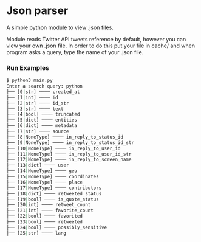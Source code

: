# Json parser

A simple python module to view .json files.

Module reads Twitter API tweets reference by default, however you can view your own .json file. In order to
do this put your file in cache/ and when program asks a query, type the name of your .json file.

### Run Examples

```sh
$ python3 main.py
Enter a search query: python
├── [0|str] ──── created_at
├── [1|int] ──── id
├── [2|str] ──── id_str
├── [3|str] ──── text
├── [4|bool] ──── truncated
├── [5|dict] ──── entities
├── [6|dict] ──── metadata
├── [7|str] ──── source
├── [8|NoneType] ──── in_reply_to_status_id
├── [9|NoneType] ──── in_reply_to_status_id_str
├── [10|NoneType] ──── in_reply_to_user_id
├── [11|NoneType] ──── in_reply_to_user_id_str
├── [12|NoneType] ──── in_reply_to_screen_name
├── [13|dict] ──── user
├── [14|NoneType] ──── geo
├── [15|NoneType] ──── coordinates
├── [16|NoneType] ──── place
├── [17|NoneType] ──── contributors
├── [18|dict] ──── retweeted_status
├── [19|bool] ──── is_quote_status
├── [20|int] ──── retweet_count
├── [21|int] ──── favorite_count
├── [22|bool] ──── favorited
├── [23|bool] ──── retweeted
├── [24|bool] ──── possibly_sensitive
├── [25|str] ──── lang
```
